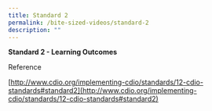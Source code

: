 ```yaml
---
title: Standard 2
permalink: /bite-sized-videos/standard-2
description: ""
---
```

**Standard 2 - Learning Outcomes**

Reference

[http://www.cdio.org/implementing-cdio/standards/12-cdio-standards#standard2](http://www.cdio.org/implementing-cdio/standards/12-cdio-standards#standard2)